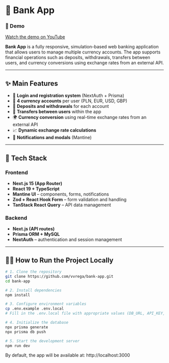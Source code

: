# 🏦 Bank App

### 🎥 Demo

[Watch the demo on YouTube](https://youtu.be/QdMUTbSxnO8?si=hIKRFlrnCw_4WxRJ)

**Bank App** is a fully responsive, simulation-based web banking application that allows users to manage multiple currency accounts. The app supports financial operations such as deposits, withdrawals, transfers between users, and currency conversions using exchange rates from an external API.

---

## ✨ Main Features

- 🔐 **Login and registration system** (NextAuth + Prisma)
- 💼 **4 currency accounts** per user (PLN, EUR, USD, GBP)
- 💸 **Deposits and withdrawals** for each account
- 🔄 **Transfers between users** within the app
- 🌍 **Currency conversion** using real-time exchange rates from an external API
- 📈 **Dynamic exchange rate calculations**
- 🔔 **Notifications and modals** (Mantine)

---

## 🧰 Tech Stack

### Frontend

- **Next.js 15 (App Router)**
- **React 19 + TypeScript**
- **Mantine UI** – components, forms, notifications
- **Zod + React Hook Form** – form validation and handling
- **TanStack React Query** – API data management

### Backend

- **Next.js (API routes)**
- **Prisma ORM + MySQL**
- **NextAuth** – authentication and session management

---

## 🧑‍💻 How to Run the Project Locally

```bash
# 1. Clone the repository
git clone https://github.com/vvrega/bank-app.git
cd bank-app

# 2. Install dependencies
npm install

# 3. Configure environment variables
cp .env.example .env.local
# Fill in the .env.local file with appropriate values (DB_URL, API_KEY, etc.)

# 4. Initialize the database
npx prisma generate
npx prisma db push

# 5. Start the development server
npm run dev
```

By default, the app will be available at: http://localhost:3000
